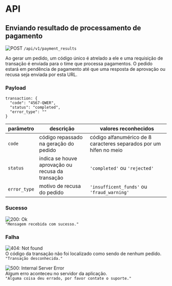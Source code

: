 # API

## Enviando resultado de processamento de pagamento
![POST](https://img.shields.io/badge/-POST-blue "POST") `/api/v1/payment_results`  
  
Ao gerar um pedido, um código único é atrelado a ele e uma requisição de transação é enviada para o time que processa pagamentos. O pedido estará em pendência de pagamento até que uma resposta de aprovação ou recusa seja enviada por esta URL.  

### Payload
```
transaction: { 
  "code": "4567-QWER",
  "status": "completed",
  "error_type": "" 
}
```
| parâmetro | descrição | valores reconhecidos | 
| -------- | -------- |  -------- | 
| `code` | código repassado na geração do pedido | código alfanumérico de 8 caracteres separados por um hífen no meio | 
| `status` | indica se houve aprovação ou recusa da transação | `'completed'` ou `'rejected'` | 
| `error_type` | motivo de recusa do pedido | `'insufficent_funds'` ou `'fraud_warning'` | 

### Sucesso
![200: Ok](https://img.shields.io/badge/Code:%20200-OK-green "200: Ok")  
`"Mensagem recebida com sucesso."`

### Falha
![404: Not found](https://img.shields.io/badge/Code:%20404-NOT%20FOUND-red "404: Not found")  
O código da transação não foi localizado como sendo de nenhum pedido.  
`"Transação desconhecida."`  
  
![500: Internal Server Error](https://img.shields.io/badge/Code:%20500-INTERNAL%20SERVER%20ERROR-red "500: Internal Server Error")  
Algum erro aconteceu no servidor da aplicação.  
`"Alguma coisa deu errado, por favor contate o suporte."`  